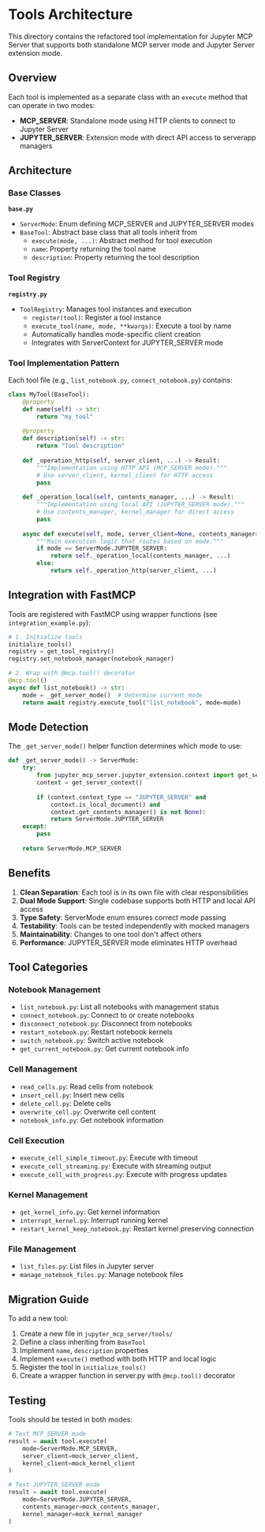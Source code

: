 <!--
  ~ Copyright (c) 2023-2024 Datalayer, Inc.
  ~
  ~ BSD 3-Clause License
-->

# Tools Architecture

This directory contains the refactored tool implementation for Jupyter MCP Server that supports both standalone MCP server mode and Jupyter Server extension mode.

## Overview

Each tool is implemented as a separate class with an `execute` method that can operate in two modes:
- **MCP_SERVER**: Standalone mode using HTTP clients to connect to Jupyter Server
- **JUPYTER_SERVER**: Extension mode with direct API access to serverapp managers

## Architecture

### Base Classes

**`base.py`**
- `ServerMode`: Enum defining MCP_SERVER and JUPYTER_SERVER modes
- `BaseTool`: Abstract base class that all tools inherit from
  - `execute(mode, ...)`: Abstract method for tool execution
  - `name`: Property returning the tool name
  - `description`: Property returning the tool description

### Tool Registry

**`registry.py`**
- `ToolRegistry`: Manages tool instances and execution
  - `register(tool)`: Register a tool instance
  - `execute_tool(name, mode, **kwargs)`: Execute a tool by name
  - Automatically handles mode-specific client creation
  - Integrates with ServerContext for JUPYTER_SERVER mode

### Tool Implementation Pattern

Each tool file (e.g., `list_notebook.py`, `connect_notebook.py`) contains:

```python
class MyTool(BaseTool):
    @property
    def name(self) -> str:
        return "my_tool"
    
    @property
    def description(self) -> str:
        return "Tool description"
    
    def _operation_http(self, server_client, ...) -> Result:
        """Implementation using HTTP API (MCP_SERVER mode)."""
        # Use server_client, kernel_client for HTTP access
        pass
    
    def _operation_local(self, contents_manager, ...) -> Result:
        """Implementation using local API (JUPYTER_SERVER mode)."""
        # Use contents_manager, kernel_manager for direct access
        pass
    
    async def execute(self, mode, server_client=None, contents_manager=None, ..., **kwargs) -> Result:
        """Main execution logic that routes based on mode."""
        if mode == ServerMode.JUPYTER_SERVER:
            return self._operation_local(contents_manager, ...)
        else:
            return self._operation_http(server_client, ...)
```

## Integration with FastMCP

Tools are registered with FastMCP using wrapper functions (see `integration_example.py`):

```python
# 1. Initialize tools
initialize_tools()
registry = get_tool_registry()
registry.set_notebook_manager(notebook_manager)

# 2. Wrap with @mcp.tool() decorator
@mcp.tool()
async def list_notebook() -> str:
    mode = _get_server_mode()  # Determine current mode
    return await registry.execute_tool("list_notebook", mode=mode)
```

## Mode Detection

The `_get_server_mode()` helper function determines which mode to use:

```python
def _get_server_mode() -> ServerMode:
    try:
        from jupyter_mcp_server.jupyter_extension.context import get_server_context
        context = get_server_context()
        
        if (context.context_type == "JUPYTER_SERVER" and 
            context.is_local_document() and 
            context.get_contents_manager() is not None):
            return ServerMode.JUPYTER_SERVER
    except:
        pass
    
    return ServerMode.MCP_SERVER
```

## Benefits

1. **Clean Separation**: Each tool is in its own file with clear responsibilities
2. **Dual Mode Support**: Single codebase supports both HTTP and local API access
3. **Type Safety**: ServerMode enum ensures correct mode passing
4. **Testability**: Tools can be tested independently with mocked managers
5. **Maintainability**: Changes to one tool don't affect others
6. **Performance**: JUPYTER_SERVER mode eliminates HTTP overhead

## Tool Categories

### Notebook Management
- `list_notebook.py`: List all notebooks with management status
- `connect_notebook.py`: Connect to or create notebooks
- `disconnect_notebook.py`: Disconnect from notebooks
- `restart_notebook.py`: Restart notebook kernels
- `switch_notebook.py`: Switch active notebook
- `get_current_notebook.py`: Get current notebook info

### Cell Management
- `read_cells.py`: Read cells from notebook
- `insert_cell.py`: Insert new cells
- `delete_cell.py`: Delete cells
- `overwrite_cell.py`: Overwrite cell content
- `notebook_info.py`: Get notebook information

### Cell Execution
- `execute_cell_simple_timeout.py`: Execute with timeout
- `execute_cell_streaming.py`: Execute with streaming output
- `execute_cell_with_progress.py`: Execute with progress updates

### Kernel Management
- `get_kernel_info.py`: Get kernel information
- `interrupt_kernel.py`: Interrupt running kernel
- `restart_kernel_keep_notebook.py`: Restart kernel preserving connection

### File Management
- `list_files.py`: List files in Jupyter server
- `manage_notebook_files.py`: Manage notebook files

## Migration Guide

To add a new tool:

1. Create a new file in `jupyter_mcp_server/tools/`
2. Define a class inheriting from `BaseTool`
3. Implement `name`, `description` properties
4. Implement `execute()` method with both HTTP and local logic
5. Register the tool in `initialize_tools()`
6. Create a wrapper function in server.py with `@mcp.tool()` decorator

## Testing

Tools should be tested in both modes:

```python
# Test MCP_SERVER mode
result = await tool.execute(
    mode=ServerMode.MCP_SERVER,
    server_client=mock_server_client,
    kernel_client=mock_kernel_client
)

# Test JUPYTER_SERVER mode
result = await tool.execute(
    mode=ServerMode.JUPYTER_SERVER,
    contents_manager=mock_contents_manager,
    kernel_manager=mock_kernel_manager
)
```
